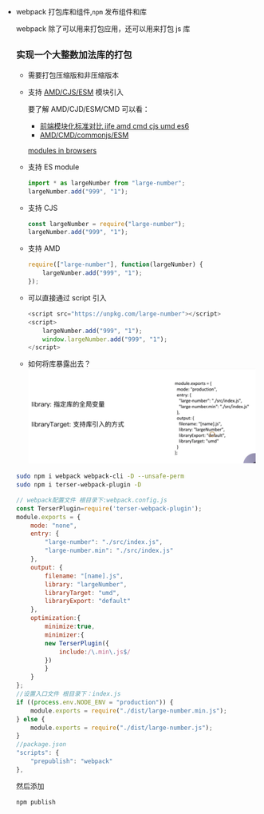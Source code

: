 -   webpack 打包库和组件,`npm` 发布组件和库

    webpack 除了可以用来打包应用，还可以用来打包 js 库

    ## `实现一个大整数加法库的打包`

    -   需要打包压缩版和非压缩版本
    -   支持 [AMD/CJS/ESM](https://zhuanlan.zhihu.com/p/26567790) 模块引入

        要了解 AMD/CJD/ESM/CMD
        可以看：

        -   [前端模块化标准对比 iife amd cmd cjs umd es6](https://blog.whyoop.com/2018/08/01/js-modules/)
        -   [AMD/CMD/commonjs/ESM](https://blog.csdn.net/qq_37109325/article/details/79392481)

        [modules in browsers](https://jakearchibald.com/2017/es-modules-in-browsers/)

    -   支持 ES module

        ```javascript
        import * as largeNumber from "large-number";
        largeNumber.add("999", "1");
        ```

    -   支持 CJS

        ```javascript
        const largeNumber = require("large-number");
        largeNumber.add("999", "1");
        ```

    -   支持 AMD

        ```javascript
        require(["large-number"], function(largeNumber) {
            largeNumber.add("999", "1");
        });
        ```

    -   可以直接通过 script 引入

        ```javascript
        <script src="https://unpkg.com/large-number"></script>
        <script>
            largeNumber.add("999", "1");
            window.largeNumber.add("999", "1");
        </script>
        ```

    -   如何将库暴露出去？
        ![](./document/1567069185911.jpg)

    ```bash
    sudo npm i webpack webpack-cli -D --unsafe-perm
    sudo npm i terser-webpack-plugin -D
    ```

    ```javascript
    // webpack配置文件 根目录下:webpack.config.js
    const TerserPlugin=require('terser-webpack-plugin');
    module.exports = {
        mode: "none",
        entry: {
            "large-number": "./src/index.js",
            "large-number.min": "./src/index.js"
        },
        output: {
            filename: "[name].js",
            library: "largeNumber",
            libraryTarget: "umd",
            libraryExport: "default"
        },
        optimization:{
            minimize:true,
            minimizer:{
            new TerserPlugin({
                include:/\.min\.js$/
            })
            }
        }
    };
    //设置入口文件 根目录下：index.js
    if ((process.env.NODE_ENV = "production")) {
        module.exports = require("./dist/large-number.min.js");
    } else {
        module.exports = require("./dist/large-number.js");
    }
    //package.json
    "scripts": {
        "prepublish": "webpack"
    },
    ```

    然后添加

    ```bash
    npm publish
    ```
